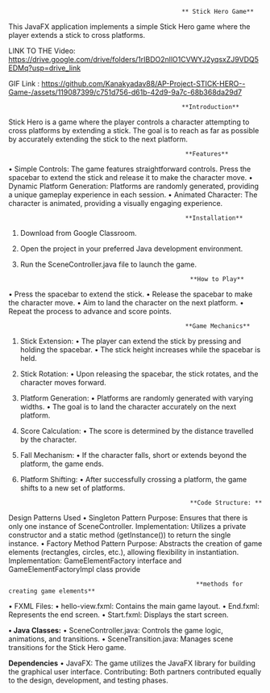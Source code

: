                                                     ** Stick Hero Game**
This JavaFX application implements a simple Stick Hero game where the player extends a stick to 
cross platforms.

LINK TO THE Video: 
https://drive.google.com/drive/folders/1rIBDO2nllO1CVWYJ2yqsxZJ9VDQ5EDMq?usp=drive_link

GIF Link :
https://github.com/Kanakyadav88/AP-Project-STICK-HERO--Game-/assets/119087399/c751d756-d61b-42d9-9a7c-68b368da29d7

                                                    **Introduction**
Stick Hero is a game where the player controls a character attempting to cross platforms by 
extending a stick. The goal is to reach as far as possible by accurately extending the stick to the next 
platform.

                                                     **Features**
• Simple Controls: The game features straightforward controls. Press the spacebar to extend 
the stick and release it to make the character move.
• Dynamic Platform Generation: Platforms are randomly generated, providing a unique 
gameplay experience in each session.
• Animated Character: The character is animated, providing a visually engaging experience.

                                                     **Installation**
1. Download from Google Classroom.
2. Open the project in your preferred Java development environment.
3. Run the SceneController.java file to launch the game.
   
                                                      **How to Play**
• Press the spacebar to extend the stick.
• Release the spacebar to make the character move.
• Aim to land the character on the next platform.
• Repeat the process to advance and score points.

                                                     **Game Mechanics**
1. Stick Extension:
• The player can extend the stick by pressing and holding the spacebar.
• The stick height increases while the spacebar is held.
2. Stick Rotation:
• Upon releasing the spacebar, the stick rotates, and the character moves forward.
3. Platform Generation:
• Platforms are randomly generated with varying widths.
• The goal is to land the character accurately on the next platform.
4. Score Calculation:
• The score is determined by the distance travelled by the character.
5. Fall Mechanism:
• If the character falls, short or extends beyond the platform, the game ends.
6. Platform Shifting:
• After successfully crossing a platform, the game shifts to a new set of platforms.

                                                      **Code Structure: **
Design Patterns Used
• Singleton Pattern
Purpose: Ensures that there is only one instance of SceneController.
Implementation: Utilizes a private constructor and a static method (getInstance()) to return the 
single instance.
• Factory Method Pattern
Purpose: Abstracts the creation of game elements (rectangles, circles, etc.), allowing flexibility in 
instantiation.
Implementation: GameElementFactory interface and GameElementFactoryImpl class provide 

                                                        **methods for creating game elements**
• FXML Files:
• hello-view.fxml: Contains the main game layout.
• End.fxml: Represents the end screen.
• Start.fxml: Displays the start screen.

**• Java Classes:**
• SceneController.java: Controls the game logic, animations, and transitions.
• SceneTransition.java: Manages scene transitions for the Stick Hero game.

**Dependencies**
• JavaFX: The game utilizes the JavaFX library for building the graphical user interface.
Contributing:
Both partners contributed equally to the design, development, and testing phases.

